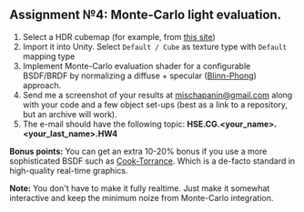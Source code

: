 ## Assignment №4: Monte-Carlo light evaluation.

1. Select a HDR cubemap (for example, from [this site](http://noemotionhdrs.net/hdrday.html))
2. Import it into Unity. Select `Default / Cube` as texture type with `Default` mapping type 
3. Implement Monte-Carlo evaluation shader for a configurable BSDF/BRDF by normalizing a diffuse + specular ([Blinn-Phong](https://en.wikipedia.org/wiki/Blinn%E2%80%93Phong_reflection_model)) approach.
4. Send me a screenshot of your results at mischapanin@gmail.com along with your code and a few object set-ups (best as a link to a repository, but an archive will work).
5. The e-mail should have the following topic: __HSE.CG.<your_name>.<your_last_name>.HW4__

**Bonus points:** 
You can get an extra 10-20% bonus if you use a more sophisticated BSDF such as [Cook-Torrance](https://www.cs.cornell.edu/~srm/publications/EGSR07-btdf.pdf).
Which is a de-facto standard in high-quality real-time graphics.

**Note:**
You don't have to make it fully realtime. Just make it somewhat interactive and keep the minimum noize from Monte-Carlo integration.
